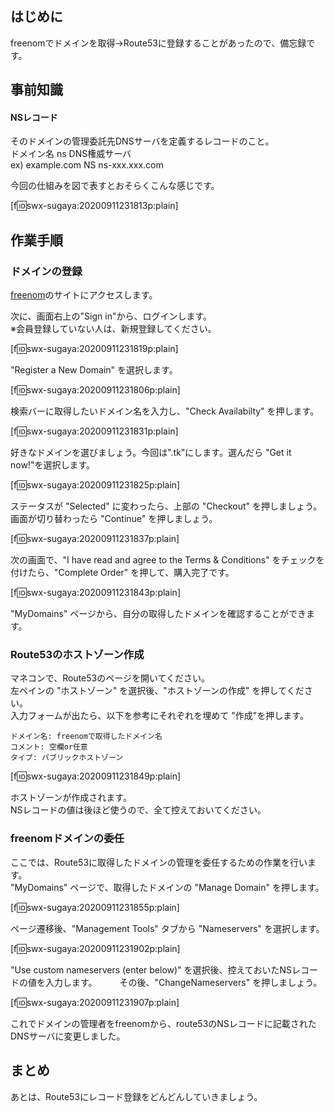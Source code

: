 ## はじめに
freenomでドメインを取得→Route53に登録することがあったので、備忘録です。


## 事前知識
#### NSレコード
そのドメインの管理委託先DNSサーバを定義するレコードのこと。  
ドメイン名 ns DNS権威サーバ  
ex) example.com  NS  ns-xxx.xxx.com

今回の仕組みを図で表すとおそらくこんな感じです。

[f:id:swx-sugaya:20200911231813p:plain]

## 作業手順

### ドメインの登録
[freenom](https://www.freenom.com/ja/index.html)のサイトにアクセスします。

次に、画面右上の"Sign in"から、ログインします。  
※会員登録していない人は、新規登録してください。

[f:id:swx-sugaya:20200911231819p:plain]

"Register a New Domain" を選択します。

[f:id:swx-sugaya:20200911231806p:plain]

検索バーに取得したいドメイン名を入力し、"Check Availabilty" を押します。

[f:id:swx-sugaya:20200911231831p:plain]

好きなドメインを選びましょう。今回は".tk"にします。選んだら "Get it now!"を選択します。

[f:id:swx-sugaya:20200911231825p:plain]

ステータスが "Selected" に変わったら、上部の "Checkout" を押しましょう。  
画面が切り替わったら "Continue" を押しましょう。

[f:id:swx-sugaya:20200911231837p:plain]

次の画面で、"I have read and agree to the Terms & Conditions" をチェックを付けたら、"Complete Order" を押して、購入完了です。

[f:id:swx-sugaya:20200911231843p:plain]

"MyDomains" ページから、自分の取得したドメインを確認することができます。  


### Route53のホストゾーン作成
マネコンで、Route53のページを開いてください。  
左ペインの "ホストゾーン" を選択後、"ホストゾーンの作成" を押してください。  
入力フォームが出たら、以下を参考にそれぞれを埋めて "作成"を押します。

```text
ドメイン名: freenomで取得したドメイン名
コメント: 空欄or任意
タイプ: パブリックホストゾーン
```

[f:id:swx-sugaya:20200911231849p:plain]

ホストゾーンが作成されます。  
NSレコードの値は後ほど使うので、全て控えておいてください。

### freenomドメインの委任
ここでは、Route53に取得したドメインの管理を委任するための作業を行います。  
"MyDomains" ページで、取得したドメインの "Manage Domain" を押します。

[f:id:swx-sugaya:20200911231855p:plain]

ページ遷移後、"Management Tools" タブから "Nameservers" を選択します。

[f:id:swx-sugaya:20200911231902p:plain]

"Use custom nameservers (enter below)" を選択後、控えておいたNSレコードの値を入力します。  　　
その後、"ChangeNameservers" を押しましょう。

[f:id:swx-sugaya:20200911231907p:plain]

これでドメインの管理者をfreenomから、route53のNSレコードに記載されたDNSサーバに変更しました。

## まとめ
あとは、Route53にレコード登録をどんどんしていきましょう。